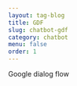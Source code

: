 ```yaml
---
layout: tag-blog
title: GDF
slug: chatbot-gdf
category: chatbot
menu: false
order: 1
---
```


Google dialog flow